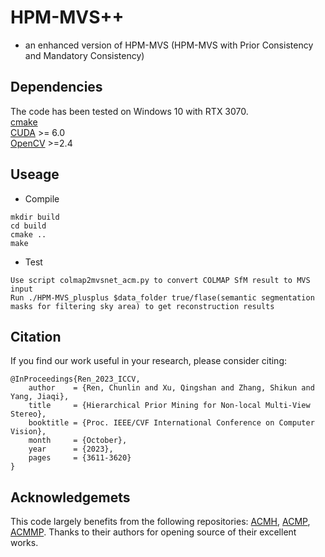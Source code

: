 # HPM-MVS++
* an enhanced version of HPM-MVS (HPM-MVS with Prior Consistency and Mandatory Consistency)

## Dependencies
The code has been tested on Windows 10 with RTX 3070.<br />
 [cmake](https://cmake.org/)<br />
 [CUDA](https://developer.nvidia.com/cuda-toolkit) >= 6.0<br />
 [OpenCV](https://opencv.org/) >=2.4

## Useage
* Compile
```
mkdir build
cd build
cmake ..
make
```
* Test 
``` 
Use script colmap2mvsnet_acm.py to convert COLMAP SfM result to MVS input   
Run ./HPM-MVS_plusplus $data_folder true/flase(semantic segmentation masks for filtering sky area) to get reconstruction results 
```

## Citation
If you find our work useful in your research, please consider citing:
```
@InProceedings{Ren_2023_ICCV,
    author    = {Ren, Chunlin and Xu, Qingshan and Zhang, Shikun and Yang, Jiaqi},
    title     = {Hierarchical Prior Mining for Non-local Multi-View Stereo},
    booktitle = {Proc. IEEE/CVF International Conference on Computer Vision},
    month     = {October},
    year      = {2023},
    pages     = {3611-3620}
}
```

## Acknowledgemets
This code largely benefits from the following repositories: [ACMH](https://github.com/GhiXu/ACMH), [ACMP](https://github.com/GhiXu/ACMP), [ACMMP](https://github.com/GhiXu/ACMMP). Thanks to their authors for opening source of their excellent works.
